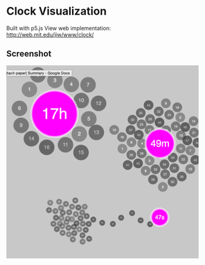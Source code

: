# Clock Visualization
Built with p5.js
View web implementation:
http://web.mit.edu/jiw/www/clock/

## Screenshot
 ![Agent Based Clock](agentbasedclock.png "Agent Based Clock")
